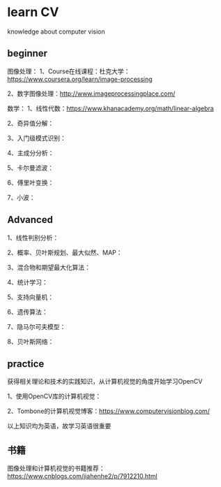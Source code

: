 # learn CV
knowledge about computer vision

## beginner

图像处理：
1、Course在线课程：杜克大学：https://www.coursera.org/learn/image-processing

2、数字图像处理：http://www.imageprocessingplace.com/

数学：
1、线性代数：https://www.khanacademy.org/math/linear-algebra

2、奇异值分解：

3、入门级模式识别：

4、主成分分析：

5、卡尔曼滤波：

6、傅里叶变换：

7、小波：

## Advanced
1、线性判别分析：

2、概率、贝叶斯规划、最大似然、MAP：

3、混合物和期望最大化算法：

4、统计学习：

5、支持向量机：

6、遗传算法：

7、隐马尔可夫模型：

8、贝叶斯网络：

## practice
获得相关理论和技术的实践知识，从计算机视觉的角度开始学习OpenCV

1、使用OpenCV库的计算机视觉：

2、Tombone的计算机视觉博客：https://www.computervisionblog.com/

以上知识均为英语，故学习英语很重要

## 书籍
图像处理和计算机视觉的书籍推荐：https://www.cnblogs.com/jiahenhe2/p/7912210.html

